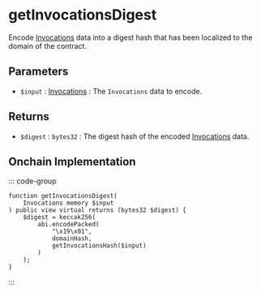 # getInvocationsDigest
        
Encode [Invocations](/generated/base-types/Invocations) data into a digest hash that has been localized to the domain of the contract.

## Parameters

- `$input` : [Invocations](/generated/base-types/Invocations) : The `Invocations` data to encode.

## Returns

- `$digest` : `bytes32` : The digest hash of the encoded [Invocations](/generated/base-types/Invocations) data.

## Onchain Implementation

::: code-group

``` solidity [Types.sol:getInvocationsDigest]
function getInvocationsDigest(
	Invocations memory $input
) public view virtual returns (bytes32 $digest) {
	$digest = keccak256(
		abi.encodePacked(
			"\x19\x01",
			domainHash,
			getInvocationsHash($input)
		)
	);
}
```

:::